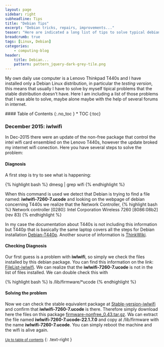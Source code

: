 ```yaml
---
layout: page
sidebar: right
subheadline: Tips
title: "Debian Tips"
excerpt: "Debian tricks, repairs, improvements..."
teaser: "Here are indicated a long list of tips to solve typical debian/linux problems"
breadcrumb: true
tags: [Linux, Debian]
categories:
    - computing-blog
header:
    title: Debian...
    pattern: pattern_jquery-dark-grey-tile.png
---
```



My own daily use computer is a Lenovo Thinkpad T440s and I have installed only a Debian Linux distribution, in particular the *testing version*, this means that usually I have to solve by myself tipical problems that the stable distribution doesn't have. Here I am including a list of those problems that I was able to solve, maybe alone maybe with the help of several forums in internet.

<section id="table-of-contents" class="toc">
<div class="panel radius" markdown="1">
#### Table of Contents
{:.no_toc }
*  TOC
{:toc}
</div>
</section><!-- /#table-of-contents -->


### December 2015: iwlwifi 

In Dec-2015 there were an update of the non-free package that control the intel wifi card ensembled on the Lenovo T440s, however the update broked my internet wifi conection. Here you have several steps to solve the problem:

#### Diagnosis

A first step is try to see what is happening:

{% highlight bash %}
dmesg | grep wifi
{% endhighlight %}

When this command is used we detect that Debian is trying to find a file named: **iwlwifi-7260-7.ucode** and looking on the webpage of debian concerning T440s we realize that the Network Controller,
{% highlight bash %}
Network controller [0280]: Intel Corporation Wireless 7260 [8086:08b2] (rev 83)
{% endhighlight %}

In my case the documentation about T440s is not including this information but T440p that is basically the same laptop covers all the steps for Debian installation [Debian-T440p](https://wiki.debian.org/InstallingDebianOn/Thinkpad/T440p/jessie#WiFi). Another source of information is [ThinkWiki](http://www.thinkwiki.org/wiki/ThinkWiki).

#### Checking Diagnosis

Our first guess is a problem with **iwlwifi**, so simply we check the files installed by this debian package. You can find this information on the link: [FileList-iwlwifi](https://packages.debian.org/stretch/all/firmware-iwlwifi/filelist). We can realize that the **iwlwifi-7260-7.ucode** is not in the list of files installed. We can double check this with 

{% highlight bash %}
ls /lib/firmware/*ucode
{% endhighlight %}

#### Solving the problem

Now we can check the stable equivalent package at [Stable-version-iwlwifi](https://packages.debian.org/jessie/firmware-iwlwifi) and confirm that **iwlwifi-7260-7.ucode** is there. Therefore simply download here the files on this package [firmware-nonfree_0.43.tar.gz](http://http.debian.net/debian/pool/non-free/f/firmware-nonfree/firmware-nonfree_0.43.tar.gz). Wa can extract the file named **iwlwifi-7260-7.ucode-22.1.7.0** and copy at /lib/firmware with the name **iwlwifi-7260-7.ucode**. You can simply reboot the machine and the wifi is alive again.

<small markdown="1">[Up to table of contents](#toc)</small>
{: .text-right }


